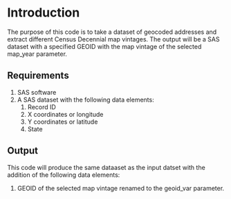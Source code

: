 # Introduction
The purpose of this code is to take a dataset of geocoded addresses and extract different Census Decennial map vintages. The output will be a SAS dataset with a specified GEOID with the map vintage of the selected map_year parameter.

## Requirements
1. SAS software
1. A SAS dataset with the following data elements:
    1. Record ID
    1. X coordinates or longitude
    1. Y coordinates or latitude
    1. State

## Output
This code will produce the same dataaset as the input datset with the addition of the following data elements:
1. GEOID of the selected map vintage renamed to the geoid_var parameter.
